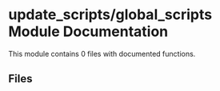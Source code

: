 # update_scripts/global_scripts Module Documentation

This module contains 0 files with documented functions.

## Files
